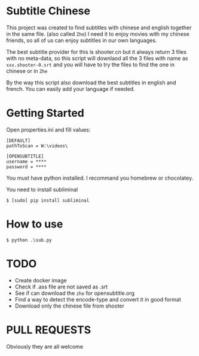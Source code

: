 # Subtitle Chinese

This project was created to find subtitles with chinese and english together in the same file. (also called `Zhe`)
I need it to enjoy movies with my chinese friends, so all of us can enjoy subtitles in our own languages.

The best subtitle provider for this is shooter.cn but it always return 3 files with no meta-data, so this script will downlaod all the 3 files with name as `xxx.shooter-0.srt` and you will have to try the files to find the one in chinese or in `Zhe`

By the way this script also download the best subtitles in english and french. You can easily add your language if needed.


# Getting Started

Open properties.ini and fill values:
```
[DEFAULT]
pathToScan = W:\videos\

[OPENSUBTITLE]
username = ****
password = ****
```

You must have python installed. I recommand you homebrew or chocolatey.

You need to install subliminal

`$ [sudo] pip install subliminal`


# How to use

`$ python .\sub.py`


# TODO

* Create docker image
* Check if .ass file are not saved as .srt
* See if can download the `zhe` for opensubtitle.org
* Find a way to detect the encode-type and convert it in good format
* Download only the chinese file from shooter

# PULL REQUESTS

Obviously they are all welcome

